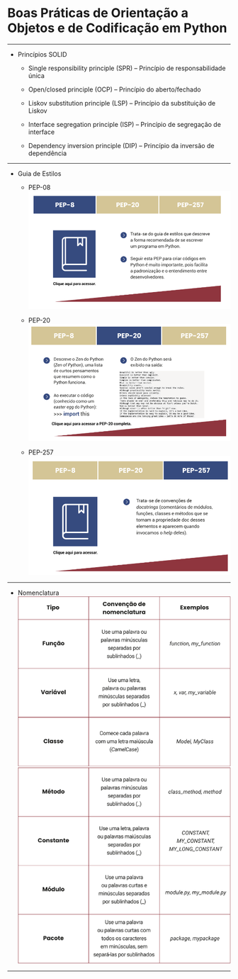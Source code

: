# Boas Práticas de Orientação a Objetos e de Codificação em Python
---
- Princípios SOLID
    - Single responsibility principle (SPR) – Princípio de responsabilidade única
    
    - Open/closed principle (OCP) – Princípio do aberto/fechado
    
    - Liskov substitution principle (LSP) – Princípio da substituição de Liskov
    
    - Interface segregation principle (ISP) – Princípio de segregação de interface
    
    - Dependency inversion principle (DIP) – Princípio da inversão de dependência
---
- Guia de Estilos
    - PEP-08
        ![pep_08](../images/pep_08.png)

    - PEP-20
        ![pep_20](../images/pep_20.png)

    - PEP-257
        ![pep_257](../images/pep_257.png)
---
- Nomenclatura
    ![nomenclatura_1](../images/nomenclatura_1.png)
    ![nomenclatura_2](../images/nomenclatura_2.png)
---
